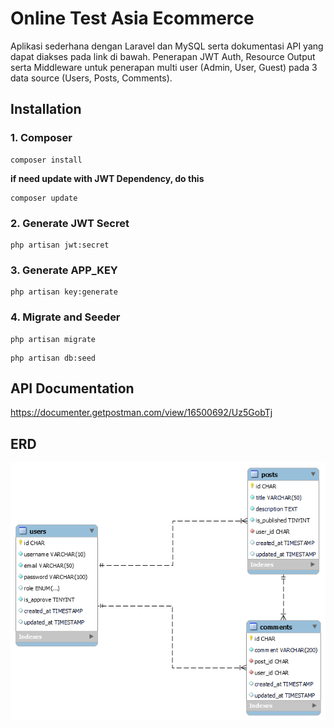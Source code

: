 # Online Test Asia Ecommerce

Aplikasi sederhana dengan Laravel dan MySQL serta dokumentasi API yang dapat diakses pada link di bawah. Penerapan JWT Auth, Resource Output serta Middleware untuk penerapan multi user (Admin, User, Guest) pada 3 data source (Users, Posts, Comments).

## Installation

### 1. Composer
```
composer install
```

**if need update with JWT Dependency, do this**
```
composer update
```

### 2. Generate JWT Secret
```
php artisan jwt:secret
```

### 3. Generate APP_KEY
```
php artisan key:generate
```

### 4. Migrate and Seeder
```
php artisan migrate
```

```
php artisan db:seed
```

## API Documentation
https://documenter.getpostman.com/view/16500692/Uz5GobTj

## ERD
![ERD_Image](./ERD.png)




